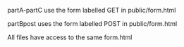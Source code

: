 partA-partC use the form labelled GET in public/form.html

partBpost uses the form labelled POST in public/form.html

All files have access to the same form.html
